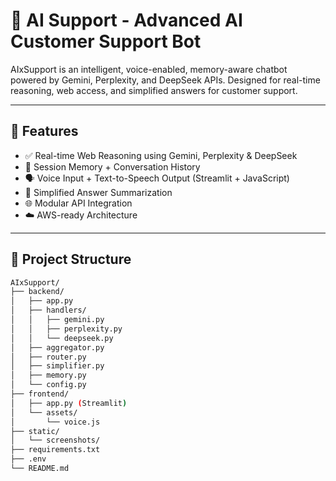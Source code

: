 # 🧠 AI Support - Advanced AI Customer Support Bot

AIxSupport is an intelligent, voice-enabled, memory-aware chatbot powered by Gemini, Perplexity, and DeepSeek APIs. Designed for real-time reasoning, web access, and simplified answers for customer support.

---

## 🚀 Features

- ✅ Real-time Web Reasoning using Gemini, Perplexity & DeepSeek
- 🧠 Session Memory + Conversation History
- 🗣️ Voice Input + Text-to-Speech Output (Streamlit + JavaScript)
- 📄 Simplified Answer Summarization
- 🌐 Modular API Integration
- ☁️ AWS-ready Architecture

---

## 📁 Project Structure

```bash
AIxSupport/
├── backend/
│   ├── app.py
│   ├── handlers/
│   │   ├── gemini.py
│   │   ├── perplexity.py
│   │   └── deepseek.py
│   ├── aggregator.py
│   ├── router.py
│   ├── simplifier.py
│   ├── memory.py
│   └── config.py
├── frontend/
│   ├── app.py (Streamlit)
│   └── assets/
│       └── voice.js
├── static/
│   └── screenshots/
├── requirements.txt
├── .env
└── README.md
